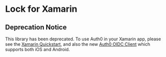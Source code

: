 # Lock for Xamarin

## Deprecation Notice

This library has been deprecated. To use Auth0 in your Xamarin app, please see the [Xamarin Quickstart](https://auth0.com/docs/quickstart/native/xamarin), and also the new [Auth0 OIDC Client](https://github.com/auth0/auth0-oidc-client-net) which supports both iOS and Android.
